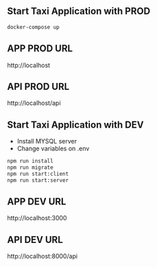 ## Start Taxi Application with PROD

```sh
docker-compose up
```

## APP PROD URL

http://localhost

## API PROD URL

http://localhost/api

## Start Taxi Application with DEV

- Install MYSQL server
- Change variables on .env

```sh
npm run install
npm run migrate
npm run start:client
npm run start:server
```

## APP DEV URL

http://localhost:3000

## API DEV URL

http://localhost:8000/api

